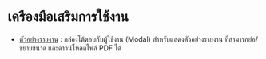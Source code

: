 # เครืองมือเสริมการใช้งาน

- [ตัวอย่างรายงาน](document-preview.md) : กล่องโต้ตอบกับผู้ใช้งาน (Modal) สำหรับแสดงตัวอย่างรายงาน ที่สามารถย่อ/ขยายขนาด และดาวน์โหลดไฟล์ PDF ได้
